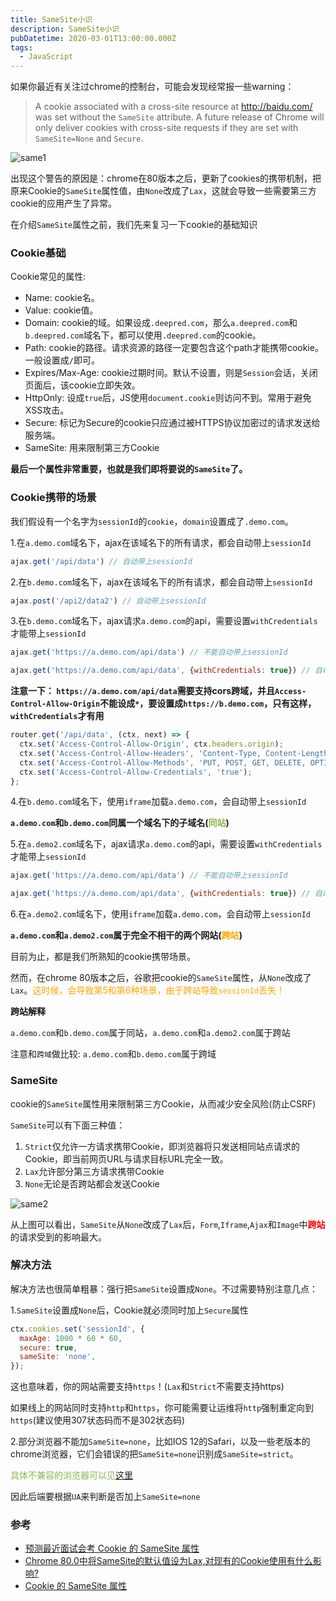 ```yaml
---
title: SameSite小识
description: SameSite小识
pubDatetime: 2020-03-01T13:00:00.000Z
tags:
  - JavaScript
---
```

如果你最近有关注过chrome的控制台，可能会发现经常报一些warning：
> A cookie associated with a cross-site resource at http://baidu.com/ was set without the `SameSite` attribute. A future release of Chrome will only deliver cookies with cross-site requests if they are set with `SameSite=None` and `Secure`.

![same1](@/assets/images/SameSite小识/same1.png)

出现这个警告的原因是：chrome在80版本之后，更新了cookies的携带机制，把原来Cookie的`SameSite`属性值，由`None`改成了`Lax`，这就会导致一些需要第三方cookie的应用产生了异常。

在介绍`SameSite`属性之前，我们先来复习一下cookie的基础知识

<!-- more -->

### Cookie基础
Cookie常见的属性:
* Name: cookie名。
* Value: cookie值。
* Domain: cookie的域。如果设成`.deepred.com`，那么`a.deepred.com`和`b.deepred.com`域名下，都可以使用`.deepred.com`的cookie。
* Path: cookie的路径。请求资源的路径一定要包含这个path才能携带cookie。一般设置成`/`即可。
* Expires/Max-Age: cookie过期时间。默认不设置，则是`Session`会话，关闭页面后，该cookie立即失效。
* HttpOnly: 设成`true`后，JS使用`document.cookie`则访问不到。常用于避免XSS攻击。
* Secure: 标记为Secure的cookie只应通过被HTTPS协议加密过的请求发送给服务端。
* SameSite: 用来限制第三方Cookie

**最后一个属性非常重要，也就是我们即将要说的`SameSite`了。**

### Cookie携带的场景
我们假设有一个名字为`sessionId`的`cookie`，`domain`设置成了`.demo.com`。

1.在`a.demo.com`域名下，ajax在该域名下的所有请求，都会自动带上`sessionId`
```javascript
ajax.get('/api/data') // 自动带上sessionId
```

2.在`b.demo.com`域名下，ajax在该域名下的所有请求，都会自动带上`sessionId`
```javascript
ajax.post('/api2/data2') // 自动带上sessionId
```

3.在`b.demo.com`域名下，ajax请求`a.demo.com`的api，需要设置`withCredentials`才能带上`sessionId`
```javascript
ajax.get('https://a.demo.com/api/data') // 不能自动带上sessionId

ajax.get('https://a.demo.com/api/data', {withCredentials: true}) // 自动带上sessionId

```
**注意一下：
`https://a.demo.com/api/data`需要支持cors跨域，并且`Access-Control-Allow-Origin`不能设成`*`，要设置成`https://b.demo.com`，只有这样，`withCredentials`才有用**
```javascript
router.get('/api/data', (ctx, next) => {
  ctx.set('Access-Control-Allow-Origin', ctx.headers.origin);
  ctx.set('Access-Control-Allow-Headers', 'Content-Type, Content-Length, Authorization, Accept, X-Requested-With , myheader');
  ctx.set('Access-Control-Allow-Methods', 'PUT, POST, GET, DELETE, OPTIONS');
  ctx.set('Access-Control-Allow-Credentials', 'true');
};
```

4.在`b.demo.com`域名下，使用`iframe`加载`a.demo.com`，会自动带上`sessionId`

**`a.demo.com`和`b.demo.com`同属一个域名下的子域名(<font color="#90B44B">同站</font>)**

5.在`a.demo2.com`域名下，ajax请求`a.demo.com`的api，需要设置`withCredentials`才能带上`sessionId`
```javascript
ajax.get('https://a.demo.com/api/data') // 不能自动带上sessionId

ajax.get('https://a.demo.com/api/data', {withCredentials: true}) // 自动带上sessionId
```

6.在`a.demo2.com`域名下，使用`iframe`加载`a.demo.com`，会自动带上`sessionId`

**`a.demo.com`和`a.demo2.com`属于完全不相干的两个网站(<font color="orange">跨站</font>)**

目前为止，都是我们所熟知的cookie携带场景。

然而，在chrome 80版本之后，谷歌把cookie的`SameSite`属性，从`None`改成了`Lax`。<font color="orange">这时候，会导致第5和第6种场景，由于跨站导致`sessionId`丢失！</font>

**跨站解释**

 `a.demo.com`和`b.demo.com`属于同站，`a.demo.com`和`a.demo2.com`属于跨站
 
 注意和`跨域`做比较: `a.demo.com`和`b.demo.com`属于跨域


### SameSite
cookie的`SameSite`属性用来限制第三方Cookie，从而减少安全风险(防止CSRF)

`SameSite`可以有下面三种值：

1. `Strict`仅允许一方请求携带Cookie，即浏览器将只发送相同站点请求的Cookie，即当前网页URL与请求目标URL完全一致。
2. `Lax`允许部分第三方请求携带Cookie
3. `None`无论是否跨站都会发送Cookie

![same2](@/assets/images/SameSite小识/same2.png)

从上图可以看出，`SameSite`从`None`改成了`Lax`后，`Form`,`Iframe`,`Ajax`和`Image`中<font color="red">**跨站**</font>的请求受到的影响最大。


### 解决方法
解决方法也很简单粗暴：强行把`SameSite`设置成`None`。不过需要特别注意几点：

1.`SameSite`设置成`None`后，Cookie就必须同时加上`Secure`属性
```javascript
ctx.cookies.set('sessionId', {
  maxAge: 1000 * 60 * 60,
  secure: true,
  sameSite: 'none',
});
```
这也意味着，你的网站需要支持`https`！(`Lax`和`Strict`不需要支持https)

如果线上的网站同时支持`http`和`https`，你可能需要让运维将`http`强制重定向到`https`(建议使用307状态码而不是302状态码)

2.部分浏览器不能加`SameSite=none`，比如IOS 12的Safari，以及一些老版本的chrome浏览器，它们会错误的把`SameSite=none`识别成`SameSite=strict`。

<font color="#90B44B">具体不兼容的浏览器可以见[这里](https://www.chromium.org/updates/same-site/incompatible-clients)</font>   

因此后端要根据`UA`来判断是否加上`SameSite=none`


### 参考
+ [预测最近面试会考 Cookie 的 SameSite 属性](https://segmentfault.com/a/1190000022055666)
+ [Chrome 80.0中将SameSite的默认值设为Lax,对现有的Cookie使用有什么影响?](https://www.zhihu.com/question/373011996/answer/1027939207)
+ [Cookie 的 SameSite 属性](http://www.ruanyifeng.com/blog/2019/09/cookie-samesite.html)